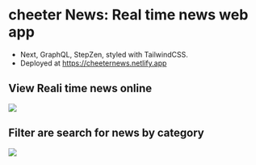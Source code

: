 # cheeter News: Real time news web app

- Next, GraphQL, StepZen, styled with TailwindCSS.  
- Deployed at https://cheeternews.netlify.app

## View Reali time news online
<img src='https://user-images.githubusercontent.com/87960642/210978827-072587ab-b8bb-4b6b-ad66-34f96c729484.png'>

## Filter are search for news by category
<img src='https://user-images.githubusercontent.com/87960642/210978351-cc50385c-060a-4943-bb4e-7f437f57b26a.png'>